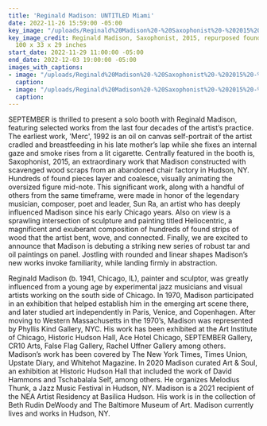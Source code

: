 ```yaml
---
title: 'Reginald Madison: UNTITLED Miami'
date: 2022-11-26 15:59:00 -05:00
key_image: "/uploads/Reginald%20Madison%20-%20Saxophonist%20-%202015%20-%20repurposed%20found%20wood,%20hardware%20-%20100%20x%2033%20x%2029%20inches%20copy.jpg"
key_image_credit: Reginald Madison, Saxophonist, 2015, repurposed found wood, hardware,
  100 x 33 x 29 inches
start_date: 2022-11-29 11:00:00 -05:00
end_date: 2022-12-03 19:00:00 -05:00
images_with_captions:
- image: "/uploads/Reginald%20Madison%20-%20Saxophonist%20-%202015%20-%20repurposed%20found%20wood,%20hardware%20-%20100%20x%2033%20x%2029%20inches%20-%20detail%201%20copy.jpg"
  caption: 
- image: "/uploads/Reginald%20Madison%20-%20Saxophonist%20-%202015%20-%20repurposed%20found%20wood,%20hardware%20-%20100%20x%2033%20x%2029%20inches%20-%20detail%202%20copy.jpg"
  caption: 
---
```


SEPTEMBER is thrilled to present a solo booth with Reginald Madison, featuring selected works from the last four decades of the artist’s practice. The earliest work, 'Merc', 1992 is an oil on canvas self-portrait of the artist cradled and breastfeeding in his late mother’s lap while she fixes an internal gaze and smoke rises from a lit cigarette. Centrally featured in the booth is, Saxophonist, 2015, an extraordinary work that Madison constructed with scavenged wood scraps from an abandoned chair factory in Hudson, NY. Hundreds of found pieces layer and coalesce, visually animating the oversized figure mid-note. This significant work, along with a handful of others from the same timeframe, were made in honor of the legendary musician, composer, poet and leader, Sun Ra, an artist who has deeply influenced Madison since his early Chicago years. Also on view is a sprawling intersection of sculpture and painting titled Heliocentric, a magnificent and exuberant composition of hundreds of found strips of wood that the artist bent, wove, and connected. Finally, we are excited to announce that Madison is debuting a striking new series of robust tar and oil paintings on panel. Jostling with rounded and linear shapes Madison’s new works invoke familiarity, while landing firmly in abstraction.

Reginald Madison (b. 1941, Chicago, IL), painter and sculptor, was greatly influenced from a young age by experimental jazz musicians and visual artists working on the south side of Chicago. In 1970, Madison participated in an exhibition that helped establish him in the emerging art scene there, and later studied art independently in Paris, Venice, and Copenhagen. After moving to Western Massachusetts in the 1970’s, Madison was represented by Phyllis Kind Gallery, NYC. His work has been exhibited at the Art Institute of Chicago, Historic Hudson Hall, Ace Hotel Chicago, SEPTEMBER Gallery, CR10 Arts, False Flag Gallery, Rachel Uffner Gallery among others. Madison’s work has been covered by The New York Times, Times Union, Upstate Diary, and Whitehot Magazine. In 2020 Madison curated Art & Soul, an exhibition at Historic Hudson Hall that included the work of David Hammons and Tschabalala Self, among others. He organizes Melodius Thunk, a Jazz Music Festival in Hudson, NY. Madison is a 2021 recipient of the NEA Artist Residency at Basilica Hudson. His work is in the collection of Beth Rudin DeWoody and The Baltimore Museum of Art. Madison currently lives and works in Hudson, NY.